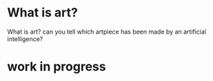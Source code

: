 # What is art?
What is art? can you tell which artpiece has been made by an artificial intelligence?
# work in progress #


